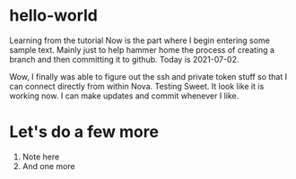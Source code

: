 # hello-world
Learning from the tutorial
Now is the part where I begin entering some sample text. Mainly just to help hammer home the process of creating a branch and then committing it to github.
Today is 2021-07-02.

Wow, I finally was able to figure out the ssh and private token stuff so that I can connect directly from within Nova.
Testing
Sweet. It look like it is working now. I can make updates and commit whenever I like.


Let's do a few more
===
1. Note here
2. And one more
